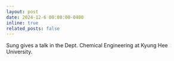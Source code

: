 ```yaml
---
layout: post
date: 2024-12-6 00:00:00-0400
inline: true
related_posts: false
---
```


Sung gives a talk in the Dept. Chemical Engineering at Kyung Hee University.
